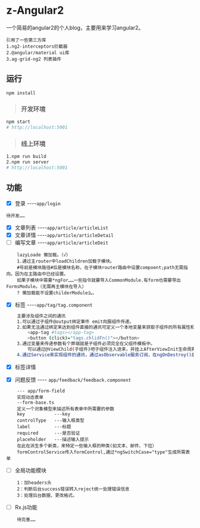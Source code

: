 # z-Angular2
一个简易的angular2的个人blog，主要用来学习angular2。

```
引用了一些第三方库
1.ng2-interceptors拦截器 
2.@angular/material ui库 
3.ag-grid-ng2 列表插件
```



## 运行
```
npm install
```   

>### 开发环境
```bash
npm start
# http://localhost:5001
```

> ### 线上环境 
```bash
1.npm run build 
2.npm run server
# http://localhost:5001
```

## 功能

- [x] 登录 ----`app/login`
```
待开发……
```
- [x] 文章列表 ----`app/article/articleList`
- [x] 文章详情 ----`app/article/articleDetail`
- [ ] 编写文章 ----`app/article/articleDeit`
```
    lazyLoade 懒加载。（√）
    1.通过主router中loadChildren加载子模块。
    #号前是模块路径#后是模块名称，在子模块router路由中设置compoent;path无需指向。因为在主路由中已经设置。
    如果子模块中需要*ngFor……一些指令就要导入CommonModule.有form也需要导出FormsModule。（无需再主模块在导入）
    ? 懒加载能不设置childerModule么。
```
- [x] 标签 ----`app/tag/tag.component`
```bash
    主要涉及组件之间的通讯
    1.可以通过子组件@output绑定事件 emit向服组件传递。
    2.如果无法通过绑定来达到组件直接的通讯可定义一个本地变量来获取子组件的所有属性和方法
        <app-tag #tags></app-tag>
        <button (click)="tags.chlidFn()"></button>
    3.通过变量来传递参数有个弊端就是子组件必须完全在父组件模板中。
        可以通过@ViewChild(子组件)吧子组件注入进来，并挂上AfterViewInit生命周期钩子
    4.通过Service来实现组件的通讯，通过asObservable服务订阅，在ngOnDestroy()后在销毁的时候退订 unsubscribe();
```
- [x] 标签详情

- [x] 问题反馈 ---- `app/feedback/feedback.component`
```
    --- app/form-field
    实现动态表单
    --form-base.ts
    定义一个对象模型来描述所有表单中所需要的参数
    key           ---key
    controlType   ---输入框类型
    label         ---标题
    required      ---是否验证
    placeholder   ---描述输入提示
    在此在派生多个新类，来特定一些输入框的种类(如文本、邮件、下拉）
    formControlService传入formControl,通过*ngSwitchCase="type"生成所需表单
```

- [ ] 全局功能模块  
```
    1：加headers头
    2：判断后台success错误转入reject统一处理错误信息
    3：处理后台数据，更改格式。
```
- [ ] Rx.js功能  
```
    待完善……
```


